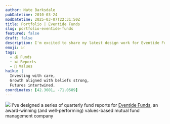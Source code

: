 ```yaml
---
author: Nate Barksdale
pubDatetime: 2010-03-24
modDatetime: 2025-03-07T22:31:50Z
title: Portfolio | Eventide Funds
slug: portfolio-eventide-funds
featured: false
draft: false
description: I'm excited to share my latest design work for Eventide Funds, an innovative company that aligns investment strategies with values.
emoji: 📈
tags:
  - 💰 Funds
  - 📊 Reports
  - 🌱 Values
haiku: |
  Investing with care,  
  Growth aligned with beliefs strong,  
  Futures intertwined.
coordinates: [42.3601, -71.0589]
---
```


![](https://www.natebarksdale.com/wp-content/uploads/portfolio/eventide_sheet.jpg) I've designed a series of quarterly fund reports for [Eventide Funds](http://www.eventidefunds.com), an award-winning (and well-performing) values-based mutual fund management company
